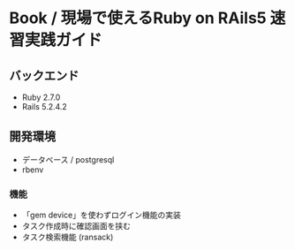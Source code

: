 # Book / 現場で使えるRuby on RAils5 速習実践ガイド

## バックエンド
- Ruby 2.7.0
- Rails 5.2.4.2

## 開発環境
- データベース / postgresql
- rbenv

### 機能
- 「gem device」を使わずログイン機能の実装
- タスク作成時に確認画面を挟む
- タスク検索機能 (ransack)